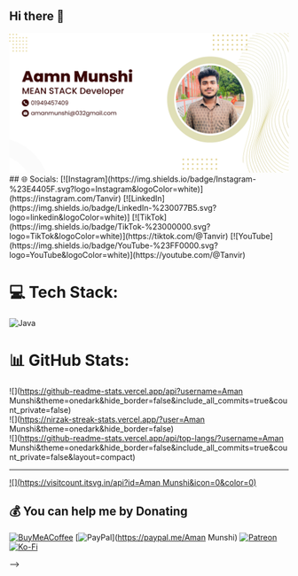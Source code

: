 ## Hi there 👋
<img src="https://github.com/AmanMunshi032/AmanMunshi032/blob/main/Aamn%20Munshi.png">
## 🌐 Socials:
[![Instagram](https://img.shields.io/badge/Instagram-%23E4405F.svg?logo=Instagram&logoColor=white)](https://instagram.com/Tanvir) [![LinkedIn](https://img.shields.io/badge/LinkedIn-%230077B5.svg?logo=linkedin&logoColor=white)] [![TikTok](https://img.shields.io/badge/TikTok-%23000000.svg?logo=TikTok&logoColor=white)](https://tiktok.com/@Tanvir) [![YouTube](https://img.shields.io/badge/YouTube-%23FF0000.svg?logo=YouTube&logoColor=white)](https://youtube.com/@Tanvir) 

# 💻 Tech Stack:
![Java]( https://img.shields.io/badge/logo-javascript-blue?logo) 
# 📊 GitHub Stats:
![](https://github-readme-stats.vercel.app/api?username=Aman Munshi&theme=onedark&hide_border=false&include_all_commits=true&count_private=false)<br/>
![](https://nirzak-streak-stats.vercel.app/?user=Aman Munshi&theme=onedark&hide_border=false)<br/>
![](https://github-readme-stats.vercel.app/api/top-langs/?username=Aman Munshi&theme=onedark&hide_border=false&include_all_commits=true&count_private=false&layout=compact)

---
[![](https://visitcount.itsvg.in/api?id=Aman Munshi&icon=0&color=0)](https://visitcount.itsvg.in)

  ## 💰 You can help me by Donating
  [![BuyMeACoffee](https://img.shields.io/badge/Buy%20Me%20a%20Coffee-ffdd00?style=for-the-badge&logo=buy-me-a-coffee&logoColor=black)](https://buymeacoffee.com/Coffee) [![PayPal](https://img.shields.io/badge/PayPal-00457C?style=for-the-badge&logo=paypal&logoColor=white)](https://paypal.me/Aman Munshi) [![Patreon](https://img.shields.io/badge/Patreon-F96854?style=for-the-badge&logo=patreon&logoColor=white)](https://patreon.com/Aman) [![Ko-Fi](https://img.shields.io/badge/Ko--fi-F16061?style=for-the-badge&logo=ko-fi&logoColor=white)](https://ko-fi.com/Coffee) 

  
<!-- Proudly created with GPRM ( https://gprm.itsvg.in ) -->
-->
